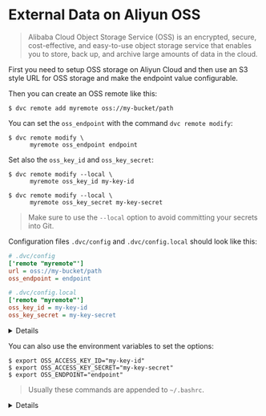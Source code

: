 # External Data on Aliyun OSS

> Alibaba Cloud Object Storage Service (OSS) is an encrypted, secure,
> cost-effective, and easy-to-use object storage service that enables you to
> store, back up, and archive large amounts of data in the cloud.

First you need to setup OSS storage on Aliyun Cloud and then use an S3 style URL
for OSS storage and make the endpoint value configurable.

Then you can create an OSS remote like this:

```dvc
$ dvc remote add myremote oss://my-bucket/path
```

You can set the `oss_endpoint` with the command `dvc remote modify`:

```dvc
$ dvc remote modify \
      myremote oss_endpoint endpoint
```

Set also the `oss_key_id` and `oss_key_secret`:

```dvc
$ dvc remote modify --local \
      myremote oss_key_id my-key-id

$ dvc remote modify --local \
      myremote oss_key_secret my-key-secret
```

> Make sure to use the `--local` option to avoid committing your secrets into
> Git.

Configuration files `.dvc/config` and `.dvc/config.local` should look like this:

```ini
# .dvc/config
['remote "myremote"']
url = oss://my-bucket/path
oss_endpoint = endpoint
```

```ini
# .dvc/config.local
['remote "myremote"']
oss_key_id = my-key-id
oss_key_secret = my-key-secret
```

<details>

### Details: Aliyun OSS available options

- `oss_key_id` - OSS key id to use to access a remote.

  ```dvc
  $ dvc remote modify --local \
        myremote oss_key_id my-key-id
  ```

- `oss_key_secret` - OSS secret key for authorizing access into a remote.

  ```dvc
  $ dvc remote modify --local \
        myremote oss_key_secret my-key-secret
  ```

- `oss_endpoint` - OSS endpoint values for accessing remote container.

  ```dvc
  $ dvc remote modify \
        myremote oss_endpoint endpoint
  ```

</details>

You can also use the environment variables to set the options:

```dvc
$ export OSS_ACCESS_KEY_ID="my-key-id"
$ export OSS_ACCESS_KEY_SECRET="my-key-secret"
$ export OSS_ENDPOINT="endpoint"
```

> Usually these commands are appended to `~/.bashrc`.

<details>

### Test your OSS storage using docker

Start a container running an OSS emulator.

```dvc
$ git clone https://github.com/nanaya-tachibana/oss-emulator.git
$ docker image build -t oss:1.0 oss-emulator
$ docker run --detach -p 8880:8880 --name oss-emulator oss:1.0
```

Setup environment variables.

```dvc
$ export OSS_BUCKET='my-bucket'
$ export OSS_ENDPOINT='localhost:8880'
$ export OSS_ACCESS_KEY_ID='AccessKeyID'
$ export OSS_ACCESS_KEY_SECRET='AccessKeySecret'
```

> Uses default key id and key secret when they are not given, which gives read
> access to public read bucket and public bucket.

</details>

